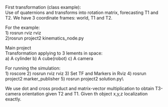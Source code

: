 First transformation (class example):\
Use of quaternions and transforms into rotation matrix, forecasting T1 and T2.
We have 3 coordinate frames: world, T1 and T2.

For the example:\
	1) rosrun rviz rviz\
	2)rosrun project2 kinematics_node.py

Main project\
Transformation applying to 3 lements in space:\
	a) A cylinder
	b) A cube(robot)
	c) A camera

For running the simulation:\
	1) roscore
	2) rosrun rviz rviz
	3) Set TF and Markers in Rviz
	4) rosrun project2 marker_publisher
	5) rosrun project2 solution.py\

We use dot and cross product and matrix-vector multiplication to obtain T3-camera orientation given T2 and T1.
Given th object x,y,z localization exactly.
